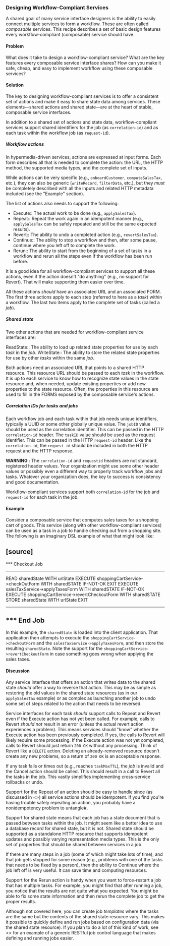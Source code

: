 ### Designing Workflow-Compliant Services
A shared goal of many service interface designers is the ability to easily connect multiple services to form a workflow. These are often called _composable_ services. This recipe describes a set of basic design features every workflow-compliant (composable) service should have.

#### Problem
What does it take to design a workflow-compliant service? What are the key features every composable service interface shares? How can you make it safe, cheap, and easy to implement workflow using these composable services?

#### Solution
The key to designing workflow-compliant services is to offer a consistent set of actions and make it easy to share state data among services. These elements—shared actions and shared state—are at the heart of stable, composable service interfaces.

In addition to a shared set of actions and state data, workflow-compliant services support shared identifiers for the job (as `correlation-id`) and as each task within the workflow job (as `request-id`).

##### Workflow actions
In hypermedia-driven services, actions are expressed at input forms. Each form describes all that is needed to complete the action: the URL, the HTTP method, the supported media types, and the complete set of inputs. 

While actions can be very specific (e.g., `onboardCustomer`, `computeSalesTax`, etc.), they can also be generic (`writeRecord`, `filterData`, etc.), but they _must_ be completely described with all the inputs and related HTTP metadata included (see the "Example" section).

The list of actions also needs to support the following:

* Execute:: The actual work to be done (e.g., `applySalesTax`).
* Repeat:: Repeat the work again in an idempotent manner (e.g., `applySalesTax` can be safely repeated and still be the same expected results).
* Revert:: The ability to undo a completed action (e.g., `revertSalesTax`).
* Continue:: The ability to stop a workflow and then, after some pause, continue where you left off to complete the work.
* Rerun:: The ability to start from the beginning of a set of tasks in a workflow and rerun all the steps even if the workflow has been run before.

It is a good idea for all workflow-compliant services to support all these actions, even if the action doesn't "do anything" (e.g., no support for Revert). That will make supporting them easier over time.

All these actions _should_ have an associated URL and an associated FORM. The first three actions apply to each step (referred to here as a _task_) within a workflow. The last two items apply to the complete set of tasks (called a _job_).

##### Shared state
Two other actions that are needed for workflow-compliant service interfaces are:

ReadState:: The ability to load up related state properties for use by each _task_ in the _job_.
WriteState:: The ability to store the related state properties for use by other _tasks_ within the same _job_.

Both actions need an associated URL that points to a shared HTTP resource. This resource URL should be passed to each _task_ in the workflow. It is up to each service to know how to recognize state values in the state resource and, when needed, update existing properties or add new properties to the state resource. Often, the properties in this resource are used to fill in the FORMS exposed by the composable service's actions.

##### Correlation IDs for tasks and jobs
Each workflow job and each task within that job needs unique identifiers, typically a UUID or some other globally unique value. The `jobID` value should be used as the correlation identifier. This can be passed in the HTTP `correlation-id` header. The `taskID` value should be used as the request identifier. This can be passed in the HTTP `request-id` header. Like the `correlation-id`, the `request-id` should be included in both the HTTP request and the HTTP response.

**WARNING** : The `correlation-id` and `requestid` headers are not standard, registered header values. Your organization might use some other header values or possibly even a different way to properly track workflow jobs and tasks. Whatever your organization does, the key to success is consistency and good documentation.

Workflow-compliant services support both `correlation-id` for the job and `request-id` for each task in the job.

#### Example
Consider a composable service that computes sales taxes for a shopping cart of goods. This service (along with other workflow-compliant services) can be used as a task in a job to handle checking out from a shopping site. The following is an imaginary DSL example of what that might look like:

[source]
----
*** Checkout Job
***
READ sharedState WITH urlState
EXECUTE shoppingCartService->checkOutForm WITH sharedSTATE
IF-NOT-OK EXIT
EXECUTE salesTaxService->applyTaxesForm WITH sharedSTATE
IF-NOT-OK EXECUTE shoppingCartService->revertCheckoutForm WITH sharedSTATE
STORE sharedState WITH urlState
EXIT
***
*** End Job
----

In this example, the `sharedState` is loaded into the client application. That application then attempts to execute the `shoppingCartService->checkOutForm` and the `salesTaxService->applyTaxesForm`, and then store the resulting `sharedState`. Note the support for the `shoppingCartService->revertCheckoutForm` in case something goes wrong when applying the sales taxes.


#### Discussion
Any service interface that offers an action that writes data to the shared state _should_ offer a way to reverse that action. This may be as simple as restoring the old values in the shared state resources (as in our `applySalesTax` example) or as complex as launching another job to undo some set of steps related to the action that needs to be reversed. 

Service interfaces for each task _should_ support calls to Repeat  and Revert  even if the Execute action has not yet been called. For example, calls to Revert _should not_ result in an error (unless the actual revert action experiences a problem). This means services should "know" whether the Execute  action has been previously completed. If yes, the calls to Revert will likely require some processing. If the Execute  action was not yet completed, calls to Revert  should just return `200 OK` without any processing. Think of Revert  like a `DELETE` action. Deleting an already-removed resource doesn't create any new problems, so a return of `200 OK` is an acceptable response. 

If any task  fails or times out (e.g., reaches `taskMaxTTL`), the _job_ is invalid and the Cancel action should be called. This should result in a call to Revert  all the tasks in the job. This vastly simplifies implementing cross-service rollbacks or undo.

Support for the Repeat  of an action should be easy to handle since (as discussed in <<design-idempotent>>) all service actions should be idempotent. If you find you're having trouble safely repeating an action, you probably have a nonidempotency problem to untangle#.

Support for shared state means that each job has a state document that is passed between tasks within the job. It might seem like a better idea to use a database record for shared state, but it is not. Shared state should be supported as a standalone HTTP resource that supports idempotent updates and possibly varying representation media types. This is the only set of properties that should be shared between services in a job. 

If there are many steps in a job (some of which might take lots of time), and that job gets stopped for some reason (e.g., problems with one of the tasks that needs to be fixed by a person), then the ability to Continue where the job left off is very useful. It can save time and computing resources. 

Support for the Rerun action is handy when you want to force-restart a job that has multiple tasks. For example, you might find that after running a job, you notice that the results are not quite what you expected. You might be able to fix some state information and then rerun the complete job to get the proper results.

Although not covered here, you can create job _templates_ where the tasks are the same but the contents of the shared state resource vary. This makes it possible to quickly define and run jobs based on configuration data (via the shared state resource). If you plan to do a lot of this kind of work, see <<workflow-jobs>> for an example of a generic RESTful job control language that makes defining and running jobs easier.
